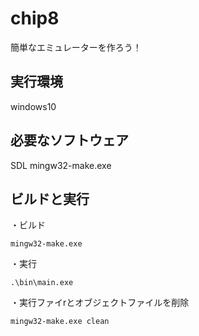 # chip8
簡単なエミュレーターを作ろう！

## 実行環境
windows10

## 必要なソフトウェア
SDL
mingw32-make.exe

## ビルドと実行
・ビルド
```
mingw32-make.exe
```

・実行
```
.\bin\main.exe
```

・実行ファイrとオブジェクトファイルを削除
```
mingw32-make.exe clean
```
